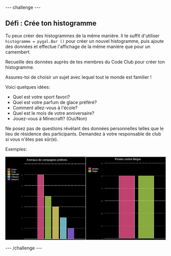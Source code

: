 \--- challenge \---

## Défi : Crée ton histogramme

Tu peux créer des histogrammes de la même manière. Il te suffit d'utiliser `histogramme = pygal.Bar ()` pour créer un nouvel histogramme, puis ajoute des données et effectue l'affichage de la même manière que pour un camembert.

Recueille des données auprès de tes membres du Code Club pour créer ton histogramme.

Assures-toi de choisir un sujet avec lequel tout le monde est familier !

Voici quelques idées:

+ Quel est votre sport favori?
+ Quel est votre parfum de glace préféré?
+ Comment allez-vous à l'école?
+ Quel est le mois de votre anniversaire?
+ Jouez-vous à Minecraft? (Oui/Non)

Ne posez pas de questions révélant des données personnelles telles que le lieu de résidence des participants. Demandez à votre responsable de club si vous n'êtes pas sûr(e).

Exemples:

![capture d'écran](images/pets-bar-examples.png)

\--- /challenge \---